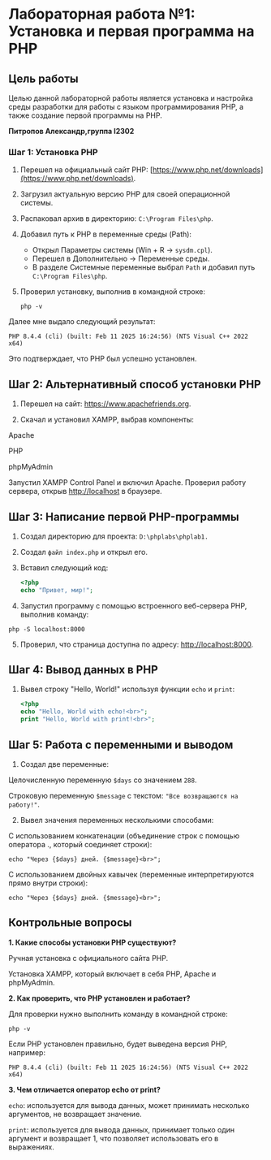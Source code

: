 # Лабораторная работа №1: Установка и первая программа на PHP

## Цель работы

Целью данной лабораторной работы является установка и настройка среды разработки для работы с языком программирования PHP, а также создание первой программы на PHP.

**Питропов Александр,группа I2302**  

### Шаг 1: Установка PHP

1. Перешел на официальный сайт PHP: [https://www.php.net/downloads](https://www.php.net/downloads).
2. Загрузил актуальную версию PHP для своей операционной системы.
3. Распаковал архив в директорию: `C:\Program Files\php`.
4. Добавил путь к PHP в переменные среды (Path):

   - Открыл Параметры системы (Win + R → `sysdm.cpl`).
   - Перешел в Дополнительно → Переменные среды.
   - В разделе Системные переменные выбрал `Path` и добавил путь `C:\Program Files\php`.

5. Проверил установку, выполнив в командной строке:

   `php -v`

Далее мне выдало следующий результат:

`PHP 8.4.4 (cli) (built: Feb 11 2025 16:24:56) (NTS Visual C++ 2022 x64)`

Это подтверждает, что PHP был успешно установлен.

## Шаг 2: Альтернативный способ установки PHP

1. Перешел на сайт: https://www.apachefriends.org.

2. Скачал и установил XAMPP, выбрав компоненты:

Apache

PHP

phpMyAdmin

Запустил XAMPP Control Panel и включил Apache.
Проверил работу сервера, открыв [http://localhost](http://localhost) в браузере.

## Шаг 3: Написание первой PHP-программы

1. Создал директорию для проекта: `D:\phplabs\phplab1.`

2. Создал `файл index.php` и открыл его.

3. Вставил следующий код:

    ```php
    <?php
    echo "Привет, мир!";
    ```

4. Запустил программу с помощью встроенного веб-сервера PHP, выполнив команду:

`php -S localhost:8000`

5. Проверил, что страница доступна по адресу: [http://localhost:8000](http://localhost:8000).

## Шаг 4: Вывод данных в PHP

1. Вывел строку "Hello, World!" используя функции `echo` и `print`:

    ```php
    <?php
    echo "Hello, World with echo!<br>";
    print "Hello, World with print!<br>";
    ```

## Шаг 5: Работа с переменными и выводом

1. Создал две переменные:

Целочисленную переменную `$days` со значением `288`.

Строковую переменную `$message` с текстом: `"Все возвращаются на работу!"`.

2. Вывел значения переменных несколькими способами:

С использованием конкатенации (объединение строк с помощью оператора ., который соединяет строки):

`echo "Через {$days} дней. {$message}<br>";`

С использованием двойных кавычек (переменные интерпретируются прямо внутри строки):

`echo "Через {$days} дней. {$message}<br>";`

## Контрольные вопросы

**1. Какие способы установки PHP существуют?**

Ручная установка с официального сайта PHP.

Установка XAMPP, который включает в себя PHP, Apache и phpMyAdmin.

**2. Как проверить, что PHP установлен и работает?**

 Для проверки нужно выполнить команду в командной строке:

 `php -v`

 Если PHP установлен правильно, будет выведена версия PHP, например:

`PHP 8.4.4 (cli) (built: Feb 11 2025 16:24:56) (NTS Visual C++ 2022 x64)`

**3. Чем отличается оператор echo от print?**

`echo`: используется для вывода данных, может принимать несколько аргументов, не возвращает значение.

`print`: используется для вывода данных, принимает только один аргумент и возвращает 1, что позволяет использовать его в выражениях.

